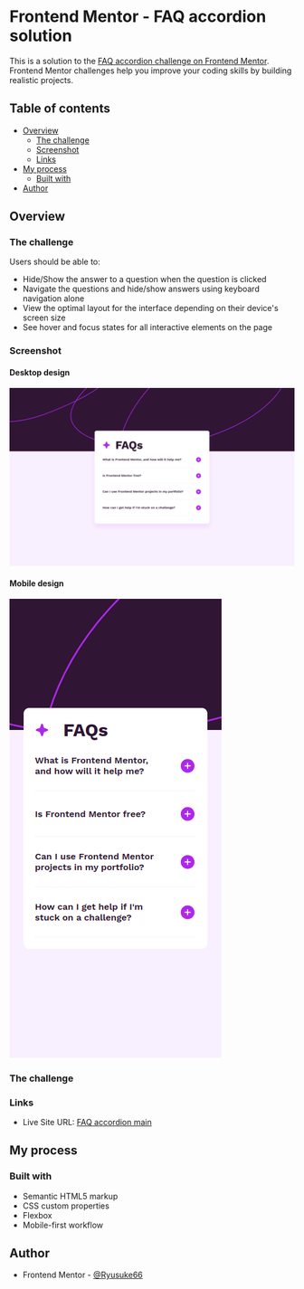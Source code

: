 # Frontend Mentor - FAQ accordion solution

This is a solution to the [FAQ accordion challenge on Frontend Mentor](https://www.frontendmentor.io/challenges/faq-accordion-wyfFdeBwBz). Frontend Mentor challenges help you improve your coding skills by building realistic projects. 

## Table of contents

- [Overview](#overview)
  - [The challenge](#the-challenge)
  - [Screenshot](#screenshot)
  - [Links](#links)
- [My process](#my-process)
  - [Built with](#built-with)
- [Author](#author)

## Overview

### The challenge

Users should be able to:

- Hide/Show the answer to a question when the question is clicked
- Navigate the questions and hide/show answers using keyboard navigation alone
- View the optimal layout for the interface depending on their device's screen size
- See hover and focus states for all interactive elements on the page

### Screenshot

#### Desktop design

![](screenshots/desktop-design.png)

#### Mobile design

![](screenshots/mobile-design.png)

### The challenge

### Links

- Live Site URL: [FAQ accordion main](https://ryusuke66.github.io/faq-accordion-main)

## My process

### Built with

- Semantic HTML5 markup
- CSS custom properties
- Flexbox
- Mobile-first workflow

## Author

- Frontend Mentor - [@Ryusuke66](https://www.frontendmentor.io/profile/Ryusuke66)

